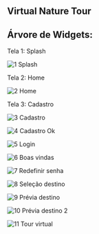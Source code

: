 ## Virtual Nature Tour

## Árvore de Widgets:

Tela 1: Splash

![1  Splash](https://user-images.githubusercontent.com/102529232/178168479-285d780f-04b9-401d-92cd-15c7181da535.png)

Tela 2: Home

![2  Home](https://user-images.githubusercontent.com/102529232/178168538-cd371e91-6c88-49df-ae8d-c088b7bb6d2f.png)

Tela 3: Cadastro

![3  Cadastro](https://user-images.githubusercontent.com/102529232/178168560-3f33693c-1007-4782-a1e1-5d399133e753.png)

![4  Cadastro Ok](https://user-images.githubusercontent.com/102529232/178168575-85677f9b-88db-4692-86ec-66be6e7c6fc4.png)

![5  Login](https://user-images.githubusercontent.com/102529232/178168588-9ce0336e-b94c-4c1d-a895-d9880de6071a.png)

![6  Boas vindas](https://user-images.githubusercontent.com/102529232/178168610-e4783a82-d718-4766-bcf3-c5cab6622c45.png)

![7  Redefinir senha](https://user-images.githubusercontent.com/102529232/178168626-54496795-b9e8-4490-a2cb-ce8acf71899c.png)

![8  Seleção destino](https://user-images.githubusercontent.com/102529232/178168637-7630c018-6106-4272-94d6-c4a5cf8f7c30.png)

![9  Prévia destino](https://user-images.githubusercontent.com/102529232/178168659-f18f4925-c836-47e3-9290-210ff57f817d.png)

![10  Prévia destino 2](https://user-images.githubusercontent.com/102529232/178168673-12b089fe-6381-401a-a6e6-10c953e3c186.png)

![11  Tour virtual](https://user-images.githubusercontent.com/102529232/178168686-058c13ea-08fc-47ef-9bce-9b11a4bbed14.png)
